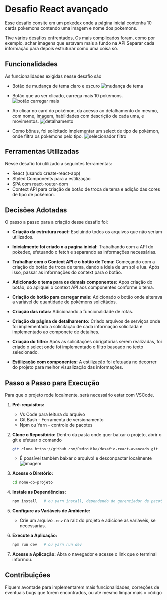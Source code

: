 # Desafio React avançado
Esse desafio consite em um pokedex onde a página inicial contenha 10 cards pokemons contendo uma imagem e nome dos pokemons.

Tive vários desafios enfrentados, Os mais complicados foram, como por exemplo, achar imagens que estavam mais a fundo na API
Separar cada informação para depois estruturar como uma coisa só.

## Funcionalidades
As funcionalidades exigidas nesse desafio são

- Botão de mudança de tema claro e escuro
![mudança de tema](src/assents/images/mudança%20de%20tema.gif)

- Botão que ao ser clicado, carrega mais 10 pokémons.
![botão carregar mais](src/assents/images/botao-carregar-mais.gif)

- Ao clicar no card do pokémon, da acesso ao detalhamento do mesmo, com nome, imagem, habilidades com descrição de cada uma, e movimentos.
![detalhamento](src/assents/images/detalhamento.gif)

- Como bônus, foi solicitado implementar um select de tipo de pokémon, onde filtra os pokémons pelo tipo.
![selecionador filtro](src/assents/images/selecionador-por-tipo.gif)


## Ferramentas Utilizadas
Nesse desafio foi utilizado a seguintes ferramentas:

- React (usando create-react-app)
- Styled Components para a estilização
- SPA com react-router-dom
- Context API para criação de botão de troca de tema e adição das cores de tipo de pokémon.

## Decisões Adotadas
O passo a passo para a criação desse desafio foi:

- **Criação da estrutura react:** Escluindo todos os arquivos que não seriam utilizados.

- **Inicialmente foi criado o a pagina inicial:** Trabalhando com a API do pokedex, efetuando o fetch e separando as informações necessárias.

- **Trabalhar com o Context API e o botão de Tema:** Começando com a criação do botão de troca de tema, dando a ideia de um sol e lua. Após isso, passar as informações do context para o botão.

- **Adicionado o tema para os demais componentes:** Apos criação do botão, do apliquei o context API aos componentes conforme o tema.

- **Criação do botão para carregar mais:** Adicionado o botão onde alterava a variável de quantidade de pokémons solicitádos.

- **Criação das rotas:** Adicionando a funcionalidade de rotas.

- **Criação da página de detalhamento:** Criado arquivos de serviços onde foi implementado a solicitação de cada informação solicitada e implementado ao componete de detalhes.

- **Criação do filtro:** Após as solicitações obrigatórias serem realizadas, foi criado o select onde foi implementado o filtro baseado no texto selecionado.

- **Estilização com componentes:** A estilização foi efetuada no decorrer do projeto para melhor visualização das informações.

## Passo a Passo para Execução

Para que o projeto rode localmente, será necessário estar com VSCode.

1. **Pré-requisitos:**
   - Vs Code para leitura do arquivo
   - Git Bash - Ferramenta de versionamento
   - Npm ou Yarn - controle de pacotes

2. **Clone o Repositório:**
   Dentro da pasta onde quer baixar o projeto, abrir o git e efetuar o comando
   ```bash
   git clone https://github.com/PedroHike/desafio-react-avancado.git
   ```
   - É possível também baixar o arquivo! e desconpactar localmente ![imagem](src/assents/images/onde-baixar.png)
   

3. **Acesse o Diretório:**
   ```bash
   cd nome-do-projeto
   ```

4. **Instale as Dependências:**

   ```bash
   npm install   # ou yarn install, dependendo do gerenciador de pacotes
   ```

5. **Configure as Variáveis de Ambiente:**
   - Crie um arquivo `.env` na raiz do projeto e adicione as variáveis, se necessárias.

6. **Execute a Aplicação:**
   ```bash
   npm run dev   # ou yarn run dev
   ```

7. **Acesse a Aplicação:**
   Abra o navegador e acesse o link que o terminal informou.

## Contribuições

Fiquem avontade para implementarem mais funcionalidades, correções de eventuais bugs que forem encontrados, ou até mesmo limpar mais o código
